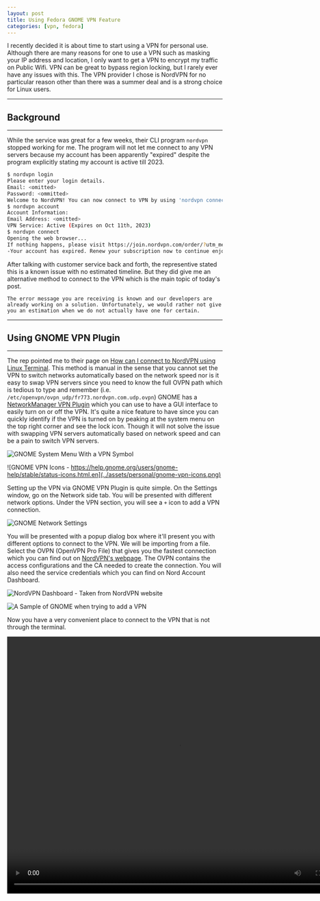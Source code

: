 ```yaml
---
layout: post
title: Using Fedora GNOME VPN Feature
categories: [vpn, fedora]
---
```


I recently decided it is about time to start using a VPN for personal use. Although there are many reasons for one to use a VPN such as 
masking your IP address and location, I only want to get a VPN to encrypt my traffic on Public Wifi. VPN can be great to bypass region locking, 
but I rarely ever have any issues with this. The VPN provider I chose is NordVPN for no particular reason other than there was a summer deal and 
is a strong choice for Linux users.


---

## Background

---

While the service was great for a few weeks, their CLI program `nordvpn` stopped working for me. The program will not let me connect to any 
VPN servers because my account has been apparently "expired" despite the program explicitly stating my account is active till 2023. 
```bash
$ nordvpn login
Please enter your login details.
Email: <omitted>
Password: <ommitted>
Welcome to NordVPN! You can now connect to VPN by using 'nordvpn connect'.
$ nordvpn account
Account Information:
Email Address: <omitted>
VPN Service: Active (Expires on Oct 11th, 2023)
$ nordvpn connect
Opening the web browser...
If nothing happens, please visit https://join.nordvpn.com/order/?utm_medium=app&utm_source=linux
-Your account has expired. Renew your subscription now to continue enjoying the ultimate privacy and security with NordVPN.
```

After talking with customer service back and forth, the representive stated this is a known issue with no estimated timeline. But they did give me an alternative method to connect to the VPN which is the main 
topic of today's post.
```
The error message you are receiving is known and our developers are already working on a solution. Unfortunately, we would rather not give you an estimation when we do not actually have one for certain.
```

---

## Using GNOME VPN Plugin

---

The rep pointed me to their page on [How can I connect to NordVPN using Linux Terminal](https://support.nordvpn.com/Connectivity/Linux/1047409422/How-can-I-connect-to-NordVPN-using-Linux-Terminal.htm). 
This method is manual in the sense that you cannot set the VPN to switch networks automatically based on the network speed nor is it easy to swap VPN servers since you need to know the full OVPN path which is tedious to type and remember (i.e. `/etc/openvpn/ovpn_udp/fr773.nordvpn.com.udp.ovpn`)
GNOME has a [NetworkManager VPN Plugin](https://wiki.gnome.org/Projects/NetworkManager/VPN) 
which you can use to have a GUI interface to easily turn on or off the VPN. It's quite a nice feature to have since you can quickly identify if the VPN is turned on by peaking at the system menu on the top right corner 
and see the lock icon. Though it will not solve the issue with swapping VPN servers automatically based on network speed and can be a pain to switch VPN servers.

![GNOME System Menu With a VPN Symbol](../assets/personal/gnome-system-menu-vpn.png)

![GNOME VPN Icons - https://help.gnome.org/users/gnome-help/stable/status-icons.html.en](../assets/personal/gnome-vpn-icons.png)

Setting up the VPN via GNOME VPN Plugin is quite simple. On the Settings window, go on the Network side tab. You will be presented with different network options. Under the VPN section, you will see a `+` icon to add a VPN connection.

![GNOME Network Settings](../assets/personal/gnome-settings-network.png)

You will be presented with a popup dialog box where it'll present you with different options to connect to the VPN. We will be importing from a file. Select the OVPN (OpenVPN Pro File) that gives you the fastest connection which 
you can find out on [NordVPN's webpage](https://nordvpn.com/servers/tools/). The OVPN contains the access configurations and the CA needed to create the connection. You will also need the service credentials which you can 
find on Nord Account Dashboard.

![NordVPN Dashboard - Taken from NordVPN website](../assets/personal/nordvpn-dashboard.png)

![A Sample of GNOME when trying to add a VPN](../assets/personal/gnome-add-vpn-2.png)

Now you have a very convenient place to connect to the VPN that is not through the terminal.

<video width="800" height="600" autoplay loop>
<source src = "../assets/personal/gnome_vpn.webm" type="video/webm" alt = "a video showing you how to connect to VPN using GNOME VPN Plugin">
Your Browser does not support video
</video>

